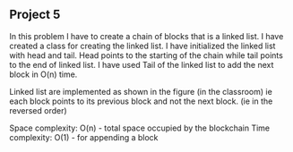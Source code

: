 ## Project 5
In this problem I have to create a chain of blocks that is a linked list. I have created a class for creating the linked list. I have initialized the linked list with head and tail. Head points to the starting of the chain while tail points to the end of linked list. I have used Tail of the linked list to add the next block in O(n) time.

Linked list are implemented as shown in the figure (in the classroom) ie each block points to its previous block and not the next block. (ie in the reversed order)

Space complexity: O(n) - total space occupied by the blockchain Time complexity: O(1) - for appending a block